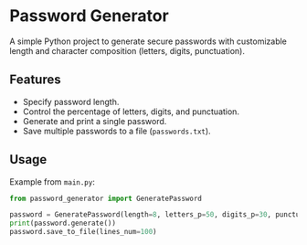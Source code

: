 # Password Generator

A simple Python project to generate secure passwords with customizable length and character composition (letters, digits, punctuation).

## Features

- Specify password length.
- Control the percentage of letters, digits, and punctuation.
- Generate and print a single password.
- Save multiple passwords to a file (`passwords.txt`).

## Usage

Example from `main.py`:

```python
from password_generator import GeneratePassword

password = GeneratePassword(length=8, letters_p=50, digits_p=30, punctuation_p=20)
print(password.generate())
password.save_to_file(lines_num=100)
